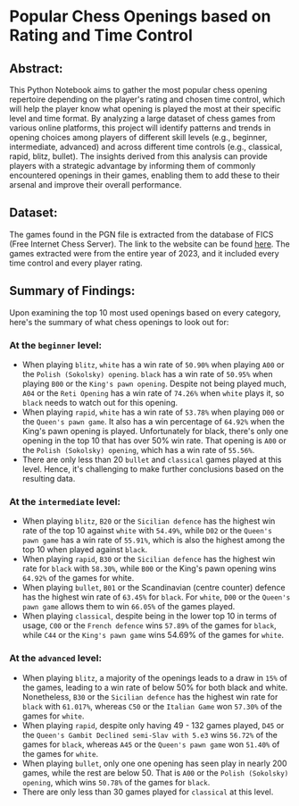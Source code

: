 # **Popular Chess Openings based on Rating and Time Control**
## **Abstract:** 
This Python Notebook aims to gather the most popular chess opening repertoire depending on the player's rating and chosen time control, which will help the player know what opening is played the most at their specific level and time format. By analyzing a large dataset of chess games from various online platforms, this project will identify patterns and trends in opening choices among players of different skill levels (e.g., beginner, intermediate, advanced) and across different time controls (e.g., classical, rapid, blitz, bullet). The insights derived from this analysis can provide players with a strategic advantage by informing them of commonly encountered openings in their games, enabling them to add these to their arsenal and improve their overall performance.

## **Dataset:** 
The games found in the PGN file is extracted from the database of FICS (Free Internet Chess Server). The link to the website can be found [here](https://www.ficsgames.org/download.html). The games extracted were from the entire year of 2023, and it included every time control and every player rating.  

## **Summary of Findings:**
Upon examining the top 10 most used openings based on every category, here's the summary of what chess openings to look out for:

### **At the `beginner` level:**
* When playing `blitz`, `white` has a win rate of `50.90%` when playing `A00` or the `Polish (Sokolsky) opening`. `black` has a win rate of `50.95%` when playing `B00` or the `King's pawn opening`. Despite not being played much, `A04` or the `Reti Opening` has a win rate of `74.26%` when `white` plays it, so `black` needs to watch out for this opening. 
* When playing `rapid`, `white` has a win rate of `53.78%` when playing `D00` or the `Queen's pawn game`. It also has a win percentage of `64.92%` when the King's pawn opening is played. Unfortunately for black, there's only one opening in the top 10 that has over 50% win rate. That opening is `A00` or the `Polish (Sokolsky) opening`, which has a win rate of `55.56%`. 
* There are only less than 20 `bullet` and `classical` games played at this level. Hence, it's challenging to make further conclusions based on the resulting data. 

### **At the `intermediate` level:**
* When playing `blitz`, `B20` or the `Sicilian defence` has the highest win rate of the top 10 against `white` with `54.49%`, while `D02` or the `Queen's pawn game` has a win rate of `55.91%`, which is also the highest among the top 10 when played against `black`. 
* When playing `rapid`, `B30` or the `Sicilian defence` has the highest win rate for `black` with `58.30%`, while `B00` or the King's pawn opening wins `64.92%` of the games for white. 
* When playing `bullet`, `B01` or the Scandinavian (centre counter) defence has the highest win rate of `63.45%` for `black`. For `white`, `D00` or the `Queen's pawn game` allows them to win `66.05%` of the games played. 
* When playing `classical`, despite being in the lower top 10 in terms of usage, `C00` or the `French defence` wins `57.89%` of the games for `black`, while `C44` or the `King's pawn game` wins 54.69% of the games for `white`.

### **At the `advanced` level:**
* When playing `blitz`, a majority of the openings leads to a draw in `15%` of the games, leading to a win rate of below 50% for both black and white. Nonetheless, `B30` or the `Sicilian defence` has the highest win rate for `black` with `61.017%`, whereas `C50` or the `Italian Game` won `57.30%` of the games for `white`. 
* When playing `rapid`, despite only having 49 - 132 games played, `D45` or the `Queen's Gambit Declined semi-Slav with 5.e3` wins `56.72%` of the games for `black`, whereas `A45` or the `Queen's pawn game` won `51.40%` of the games for `white`. 
* When playing `bullet`, only one one opening has seen play in nearly 200 games, while the rest are below 50. That is `A00` or the `Polish (Sokolsky) opening`, which wins `50.78%` of the games for `black`. 
* There are only less than 30 games played for `classical` at this level. 